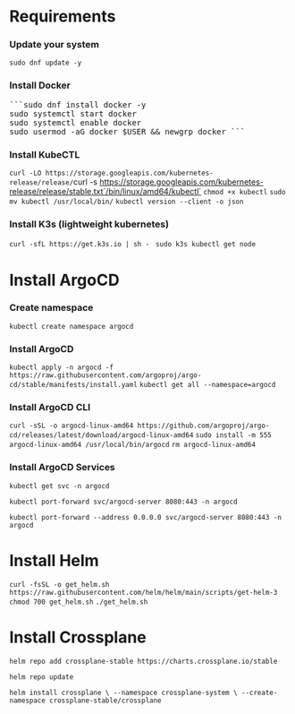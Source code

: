 # Requirements

### Update your system

`sudo dnf update -y`

### Install Docker

<pre>```sudo dnf install docker -y
sudo systemctl start docker
sudo systemctl enable docker
sudo usermod -aG docker $USER && newgrp docker ```</pre>

### Install KubeCTL

`curl -LO https://storage.googleapis.com/kubernetes-release/release/`curl -s https://storage.googleapis.com/kubernetes-release/release/stable.txt`/bin/linux/amd64/kubectl`
`chmod +x kubectl`
`sudo mv kubectl /usr/local/bin/`
`kubectl version --client -o json`

### Install K3s (lightweight kubernetes)

`curl -sfL https://get.k3s.io | sh - `
`sudo k3s kubectl get node `

# Install ArgoCD 

### Create namespace

`kubectl create namespace argocd`

### Install ArgoCD

`kubectl apply -n argocd -f https://raw.githubusercontent.com/argoproj/argo-cd/stable/manifests/install.yaml`
`kubectl get all --namespace=argocd`

### Install ArgoCD CLI

`curl -sSL -o argocd-linux-amd64 https://github.com/argoproj/argo-cd/releases/latest/download/argocd-linux-amd64`
`sudo install -m 555 argocd-linux-amd64 /usr/local/bin/argocd`
`rm argocd-linux-amd64`

### Install ArgoCD Services

`kubectl get svc -n argocd`

`kubectl port-forward svc/argocd-server 8080:443 -n argocd`

`kubectl port-forward --address 0.0.0.0 svc/argocd-server 8080:443 -n argocd`

# Install Helm

`curl -fsSL -o get_helm.sh https://raw.githubusercontent.com/helm/helm/main/scripts/get-helm-3`
`chmod 700 get_helm.sh`
`./get_helm.sh`


# Install Crossplane

`helm repo add crossplane-stable https://charts.crossplane.io/stable`

`helm repo update`

`helm install crossplane \
--namespace crossplane-system \
--create-namespace crossplane-stable/crossplane`




